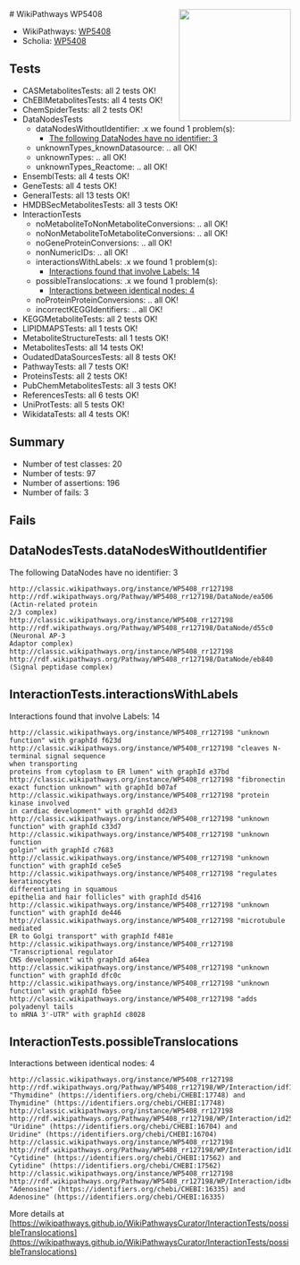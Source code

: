 <img style="float: right; width: 200px" src="https://upload.wikimedia.org/wikipedia/commons/thumb/8/83/Wplogo_with_text_500.png/640px-Wplogo_with_text_500.png" />
# WikiPathways WP5408

* WikiPathways: [WP5408](https://wikipathways.org/pathways/WP5408)
* Scholia: [WP5408](https://scholia.toolforge.org/wikipathways/WP5408)
## Tests
* CASMetabolitesTests: all 2 tests OK!
* ChEBIMetabolitesTests: all 4 tests OK!
* ChemSpiderTests: all 2 tests OK!
* DataNodesTests
    * dataNodesWithoutIdentifier: .x we found 1 problem(s):
        * [The following DataNodes have no identifier: 3](#d2d32fa2)
    * unknownTypes_knownDatasource: .. all OK!
    * unknownTypes: .. all OK!
    * unknownTypes_Reactome: .. all OK!
* EnsemblTests: all 4 tests OK!
* GeneTests: all 4 tests OK!
* GeneralTests: all 13 tests OK!
* HMDBSecMetabolitesTests: all 3 tests OK!
* InteractionTests
    * noMetaboliteToNonMetaboliteConversions: .. all OK!
    * noNonMetaboliteToMetaboliteConversions: .. all OK!
    * noGeneProteinConversions: .. all OK!
    * nonNumericIDs: .. all OK!
    * interactionsWithLabels: .x we found 1 problem(s):
        * [Interactions found that involve Labels: 14](#fe97a8bc)
    * possibleTranslocations: .x we found 1 problem(s):
        * [Interactions between identical nodes: 4](#1c118209)
    * noProteinProteinConversions: .. all OK!
    * incorrectKEGGIdentifiers: .. all OK!
* KEGGMetaboliteTests: all 2 tests OK!
* LIPIDMAPSTests: all 1 tests OK!
* MetaboliteStructureTests: all 1 tests OK!
* MetabolitesTests: all 14 tests OK!
* OudatedDataSourcesTests: all 8 tests OK!
* PathwayTests: all 7 tests OK!
* ProteinsTests: all 2 tests OK!
* PubChemMetabolitesTests: all 3 tests OK!
* ReferencesTests: all 6 tests OK!
* UniProtTests: all 5 tests OK!
* WikidataTests: all 4 tests OK!


## Summary

* Number of test classes: 20
* Number of tests: 97
* Number of assertions: 196
* Number of fails: 3

## Fails

<a name="d2d32fa2" />

## DataNodesTests.dataNodesWithoutIdentifier

The following DataNodes have no identifier: 3
```
http://classic.wikipathways.org/instance/WP5408_rr127198 http://rdf.wikipathways.org/Pathway/WP5408_rr127198/DataNode/ea506 (Actin-related protein 
2/3 complex)
http://classic.wikipathways.org/instance/WP5408_rr127198 http://rdf.wikipathways.org/Pathway/WP5408_rr127198/DataNode/d55c0 (Neuronal AP-3
Adaptor complex)
http://classic.wikipathways.org/instance/WP5408_rr127198 http://rdf.wikipathways.org/Pathway/WP5408_rr127198/DataNode/eb840 (Signal peptidase complex)
```

<a name="fe97a8bc" />

## InteractionTests.interactionsWithLabels

Interactions found that involve Labels: 14
```
http://classic.wikipathways.org/instance/WP5408_rr127198 "unknown 
function" with graphId f623d
http://classic.wikipathways.org/instance/WP5408_rr127198 "cleaves N-terminal signal sequence 
when transporting 
proteins from cytoplasm to ER lumen" with graphId e37bd
http://classic.wikipathways.org/instance/WP5408_rr127198 "fibronectin
exact function unknown" with graphId b07af
http://classic.wikipathways.org/instance/WP5408_rr127198 "protein kinase involved
in cardiac development" with graphId dd2d3
http://classic.wikipathways.org/instance/WP5408_rr127198 "unknown 
function" with graphId c33d7
http://classic.wikipathways.org/instance/WP5408_rr127198 "unknown 
function
golgin" with graphId c7683
http://classic.wikipathways.org/instance/WP5408_rr127198 "unknown 
function" with graphId ce5e5
http://classic.wikipathways.org/instance/WP5408_rr127198 "regulates keratinocytes 
differentiating in squamous 
epithelia and hair follicles" with graphId d5416
http://classic.wikipathways.org/instance/WP5408_rr127198 "unknown 
function" with graphId de446
http://classic.wikipathways.org/instance/WP5408_rr127198 "microtubule mediated
ER to Golgi transport" with graphId f481e
http://classic.wikipathways.org/instance/WP5408_rr127198 "Transcriptional regulator
CNS development" with graphId a64ea
http://classic.wikipathways.org/instance/WP5408_rr127198 "unknown 
function" with graphId dfc0c
http://classic.wikipathways.org/instance/WP5408_rr127198 "unknown 
function" with graphId fb5ee
http://classic.wikipathways.org/instance/WP5408_rr127198 "adds polyadenyl tails
to mRNA 3'-UTR" with graphId c8028
```

<a name="1c118209" />

## InteractionTests.possibleTranslocations

Interactions between identical nodes: 4
```
http://classic.wikipathways.org/instance/WP5408_rr127198 http://rdf.wikipathways.org/Pathway/WP5408_rr127198/WP/Interaction/idf1bc0476 "Thymidine" (https://identifiers.org/chebi/CHEBI:17748) and 
Thymidine" (https://identifiers.org/chebi/CHEBI:17748)
http://classic.wikipathways.org/instance/WP5408_rr127198 http://rdf.wikipathways.org/Pathway/WP5408_rr127198/WP/Interaction/id256f15c6 "Uridine" (https://identifiers.org/chebi/CHEBI:16704) and 
Uridine" (https://identifiers.org/chebi/CHEBI:16704)
http://classic.wikipathways.org/instance/WP5408_rr127198 http://rdf.wikipathways.org/Pathway/WP5408_rr127198/WP/Interaction/id100042a2 "Cytidine" (https://identifiers.org/chebi/CHEBI:17562) and 
Cytidine" (https://identifiers.org/chebi/CHEBI:17562)
http://classic.wikipathways.org/instance/WP5408_rr127198 http://rdf.wikipathways.org/Pathway/WP5408_rr127198/WP/Interaction/idbef66949 "Adenosine" (https://identifiers.org/chebi/CHEBI:16335) and 
Adenosine" (https://identifiers.org/chebi/CHEBI:16335)
```

More details at [https://wikipathways.github.io/WikiPathwaysCurator/InteractionTests/possibleTranslocations](https://wikipathways.github.io/WikiPathwaysCurator/InteractionTests/possibleTranslocations)

